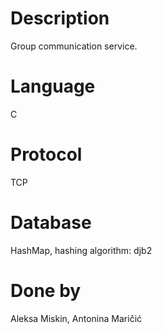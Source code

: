 # Description

Group communication service.

# Language

C

# Protocol
 
TCP

# Database

HashMap, hashing algorithm: djb2

# Done by
Aleksa Miskin, Antonina Maričić 
